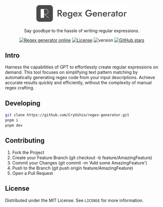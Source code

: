 <p align="center">
<a href="https://github.com/CryUshio/regex-generator"><img src="https://github.com/CryUshio/regex-generator/blob/master/public/brand-logo.png" alt="Say goodbye to the hassle of writing regular expressions." width="300"></a><br><br>
Say goodbye to the hassle of writing regular expressions.
</p>

<p align="center">
<a href="" target="__blank"><img src="https://img.shields.io/static/v1?label=Online&message=website&color=228be6" alt="Regex generator online"></a>
<a href="https://github.com/CryUshio/regex-generator/blob/master/LICENSE"><img src="https://img.shields.io/static/v1?label=License&message=MIT&color=1c7ed6" alt="License"></a>
<a><img src="https://img.shields.io/badge/dynamic/json?url=https%3A%2F%2Fraw.githubusercontent.com%2FCryUshio%2Fregex-generator%2Fmaster%2Fpackage.json&query=%24.version&label=version" alt="version"></a>
<a href="https://github.com/tabler/tabler" target="__blank"><img alt="GitHub stars" src="https://img.shields.io/github/stars/CryUshio/regex-generator"></a>
</p>

## Intro
Harness the capabilities of GPT to effortlessly create regular expressions on demand. This tool focuses on simplifying text pattern matching by automatically generating regex code from your input descriptions. Achieve accurate results quickly and efficiently, without the complexity of manual regex crafting.

## Developing

```bash
git clone https://github.com/CryUshio/regex-generator.git
pnpm i
pnpm dev
```

## Contributing
1. Fork the Project
2. Create your Feature Branch (git checkout -b feature/AmazingFeature)
3. Commit your Changes (git commit -m 'Add some AmazingFeature')
4. Push to the Branch (git push origin feature/AmazingFeature)
5. Open a Pull Request

## License
Distributed under the MIT License. See `LICENSE` for more information.
